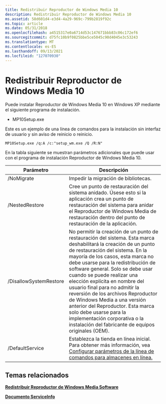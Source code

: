 ```yaml
---
title: Redistribuir Reproductor de Windows Media 10
description: Redistribuir Reproductor de Windows Media 10
ms.assetid: 58d601d4-e3d4-4a29-969c-799b2819f92c
ms.topic: article
ms.date: 05/31/2018
ms.openlocfilehash: a4515317e0a6714d53c147671bbb83c06c172ef6
ms.sourcegitcommit: d75fc10b9f0825bbe5ce5045c90d4045e3c53243
ms.translationtype: MT
ms.contentlocale: es-ES
ms.lasthandoff: 09/13/2021
ms.locfileid: "127070930"
---
```

# <a name="redistributing-windows-media-player-10"></a>Redistribuir Reproductor de Windows Media 10

Puede instalar Reproductor de Windows Media 10 en Windows XP mediante el siguiente programa de instalación.

-   MP10Setup.exe

Este es un ejemplo de una línea de comandos para la instalación sin interfaz de usuario y sin aviso de reinicio o reinicio.


```
MP10Setup.exe /q:A /c:"setup_wm.exe /Q /R:N"
```



En la tabla siguiente se muestran parámetros adicionales que puede usar con el programa de instalación Reproductor de Windows Media 10.



| Parámetro              | Descripción                                                                                                                                                                                                                                                                                                                                                                                                                                                                                                         |
|------------------------|---------------------------------------------------------------------------------------------------------------------------------------------------------------------------------------------------------------------------------------------------------------------------------------------------------------------------------------------------------------------------------------------------------------------------------------------------------------------------------------------------------------------|
| /NoMigrate             | Impedir la migración de bibliotecas.                                                                                                                                                                                                                                                                                                                                                                                                                                                                                          |
| /NestedRestore         | Cree un punto de restauración del sistema anidado. Úsese esto si la aplicación crea un punto de restauración del sistema para anidar el Reproductor de Windows Media de restauración dentro del punto de restauración de la aplicación.                                                                                                                                                                                                                                                                                                                             |
| /DisallowSystemRestore | No permitir la creación de un punto de restauración del sistema. Esta marca deshabilitará la creación de un punto de restauración del sistema. En la mayoría de los casos, esta marca no debe usarse para la redistribución de software general. Solo se debe usar cuando se puede realizar una elección explícita en nombre del usuario final para no admitir la reversión de los archivos Reproductor de Windows Media a una versión anterior del Reproductor. Esta marca solo debe usarse para la implementación corporativa o la instalación del fabricante de equipos originales (OEM). |
| /DefaultService        | Establezca la tienda en línea inicial. Para obtener más información, vea [Configurar parámetros de la línea de comandos para almacenes en línea.](setup-command-line-parameters-for-online-stores.md)                                                                                                                                                                                                                                                                                                                                                     |



 

## <a name="related-topics"></a>Temas relacionados

<dl> <dt>

[**Redistribuir Reproductor de Windows Media Software**](redistributing-windows-media-player-software.md)
</dt> <dt>

[**Documento ServiceInfo**](serviceinfo-document.md)
</dt> </dl>

 

 




